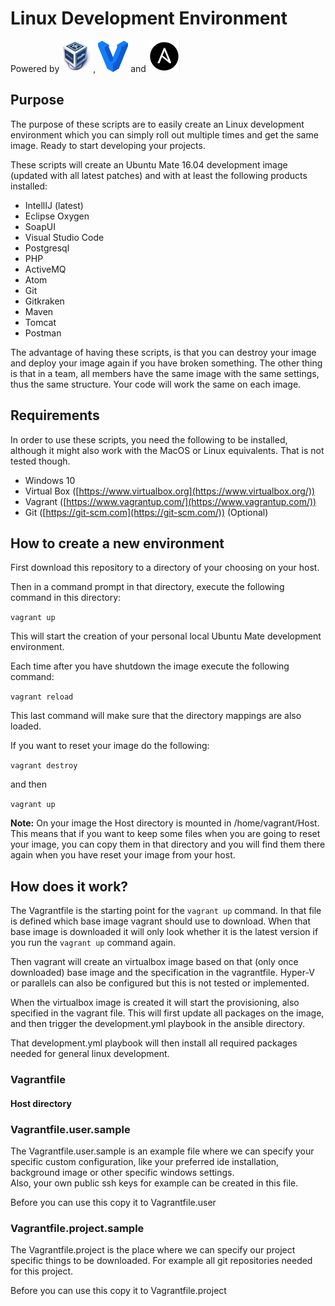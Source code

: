 # Linux Development Environment

Powered by [![Virtualbox](https://raw.githubusercontent.com/MartijnSips/ubuntu-development-environment/development/Logos/virtualbox.png "Virtualbox")](http://www.virtualbox.org),
[![Vagrant](https://raw.githubusercontent.com/MartijnSips/ubuntu-development-environment/development/Logos/vagrant.png "Vagrant" )](http://www.vagrantup.com)
and [![Ansible](https://raw.githubusercontent.com/MartijnSips/ubuntu-development-environment/development/Logos/ansible.png "Ansible")](http://www.ansible.com)

## Purpose

The purpose of these scripts are to easily create an Linux development environment
which you can simply roll out multiple times and get the same image. Ready to start developing your projects.

These scripts will create an Ubuntu Mate 16.04 development image (updated with all latest patches) and with at least the 
following products installed:

- IntellIJ (latest)
- Eclipse Oxygen
- SoapUI
- Visual Studio Code
- Postgresql
- PHP
- ActiveMQ
- Atom
- Git
- Gitkraken
- Maven
- Tomcat
- Postman

The advantage of having these scripts, is that you can destroy your image and deploy your image again if you have broken 
something. The other thing is that in a team, all members have the same image with the same settings, thus the same 
structure. Your code will work the same on each image.

## Requirements

In order to use these scripts, you need the following to be installed, although it might also work with the MacOS or 
Linux equivalents. That is not tested though.

- Windows 10
- Virtual Box ([https://www.virtualbox.org](https://www.virtualbox.org/))
- Vagrant ([https://www.vagrantup.com/](https://www.vagrantup.com/))
- Git ([https://git-scm.com](https://git-scm.com/)) (Optional)

## How to create a new environment

First download this repository to a directory of your choosing on your host.

Then in a command prompt in that directory, execute the following command in this directory:

```vagrant up```

This will start the creation of your personal local Ubuntu Mate development environment.

Each time after you have shutdown the image execute the following command:

```vagrant reload```

This last command will make sure that the directory mappings are also loaded.

If you want to reset your image do the following:

```vagrant destroy```

and then

```vagrant up```

<b>Note:</b> On your image the Host directory is mounted in /home/vagrant/Host. This means that if you want to keep some
files when you are going to reset your image, you can copy them in that directory and you will find them there again 
when you have reset your image from your host.

## How does it work?

The Vagrantfile is the starting point for the `vagrant up` command. In that file is defined which base image vagrant should
use to download.
When that base image is downloaded it will only look whether it is the latest version if you run the `vagrant up`
command again.

Then vagrant will create an virtualbox image based on that (only once downloaded) base image and the specification in
the vagrantfile. Hyper-V or parallels can also be configured but this is not tested or implemented.

When the virtualbox image is created it will start the provisioning, also specified in the vagrant file.
This will first update all packages on the image, and then trigger the development.yml playbook in the ansible
directory.

That development.yml playbook will then install all required packages needed for general linux development.

### Vagrantfile

#### Host directory

### Vagrantfile.user.sample

The Vagrantfile.user.sample is an example file where we can specify your specific custom configuration, like your preferred ide 
installation, background image or other specific windows settings.  
Also, your own public ssh keys for example can be created in this file.

Before you can use this copy it to Vagrantfile.user 

### Vagrantfile.project.sample

The Vagrantfile.project is the place where we can specify our project specific things to be downloaded.
For example all git repositories needed for this project. 

Before you can use this copy it to Vagrantfile.project